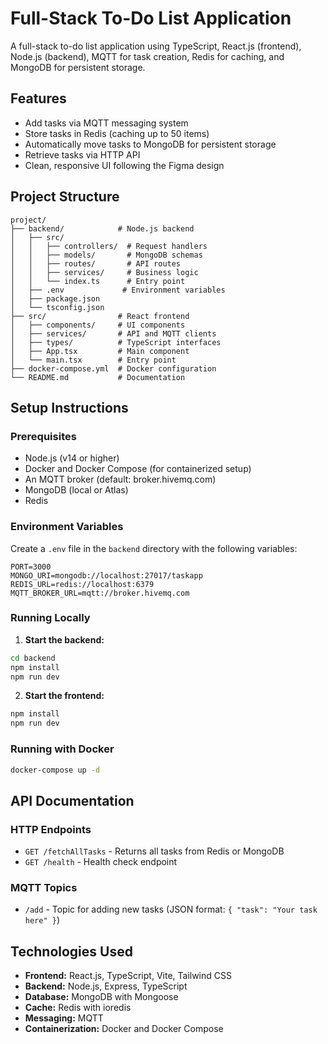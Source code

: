 # Full-Stack To-Do List Application

A full-stack to-do list application using TypeScript, React.js (frontend), Node.js (backend), MQTT for task creation, Redis for caching, and MongoDB for persistent storage.

## Features

- Add tasks via MQTT messaging system
- Store tasks in Redis (caching up to 50 items)
- Automatically move tasks to MongoDB for persistent storage
- Retrieve tasks via HTTP API
- Clean, responsive UI following the Figma design

## Project Structure

```
project/
├── backend/            # Node.js backend
│   ├── src/
│   │   ├── controllers/  # Request handlers
│   │   ├── models/       # MongoDB schemas
│   │   ├── routes/       # API routes
│   │   ├── services/     # Business logic
│   │   └── index.ts      # Entry point
│   ├── .env             # Environment variables
│   ├── package.json
│   └── tsconfig.json
├── src/                # React frontend
│   ├── components/     # UI components
│   ├── services/       # API and MQTT clients
│   ├── types/          # TypeScript interfaces
│   ├── App.tsx         # Main component
│   └── main.tsx        # Entry point
├── docker-compose.yml  # Docker configuration
└── README.md           # Documentation
```

## Setup Instructions

### Prerequisites

- Node.js (v14 or higher)
- Docker and Docker Compose (for containerized setup)
- An MQTT broker (default: broker.hivemq.com)
- MongoDB (local or Atlas)
- Redis

### Environment Variables

Create a `.env` file in the `backend` directory with the following variables:

```
PORT=3000
MONGO_URI=mongodb://localhost:27017/taskapp
REDIS_URL=redis://localhost:6379
MQTT_BROKER_URL=mqtt://broker.hivemq.com
```

### Running Locally

1. **Start the backend:**

```bash
cd backend
npm install
npm run dev
```

2. **Start the frontend:**

```bash
npm install
npm run dev
```

### Running with Docker

```bash
docker-compose up -d
```

## API Documentation

### HTTP Endpoints

- `GET /fetchAllTasks` - Returns all tasks from Redis or MongoDB
- `GET /health` - Health check endpoint

### MQTT Topics

- `/add` - Topic for adding new tasks (JSON format: `{ "task": "Your task here" }`)

## Technologies Used

- **Frontend:** React.js, TypeScript, Vite, Tailwind CSS
- **Backend:** Node.js, Express, TypeScript
- **Database:** MongoDB with Mongoose
- **Cache:** Redis with ioredis
- **Messaging:** MQTT
- **Containerization:** Docker and Docker Compose

